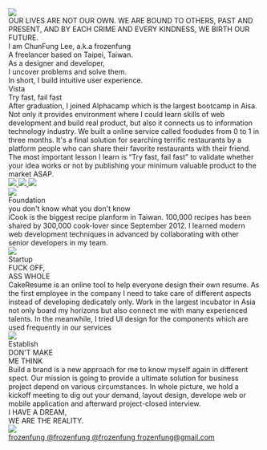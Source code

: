 <div id="preload-page"></div>
<div id="fullpage">
  <div class="section">
    <div class="container intro">
      <div class="decorater-one"></div>
      <div class="decorater-two"></div>
      <div class="selfie">
        <img src='images/intro/selfie.png' />
      </div>
      <div class="quote">OUR LIVES ARE NOT OUR OWN. WE ARE BOUND TO OTHERS, PAST AND PRESENT, AND BY EACH CRIME AND EVERY KINDNESS, WE BIRTH OUR FUTURE.
      </div>
      <div class="blank">
      </div>
      <div class="profile">
        I am ChunFung Lee, a.k.a frozenfung
        <br/>
        A freelancer based on Taipei, Taiwan.
        <br/>
        As a designer and developer,
        <br/>
        I uncover problems and solve them.
        <br/>
        In short, I build intuitive user experience.
      </div>
    </div>
  </div>
  <!-- Career Start -->
  <!-- ALPHA Camp -->
  <div class="section">
    <div class="container foodudes">
      <div class="decorater-one reveal"></div>
      <div class="content reveal">
        <div class="title">Vista</div>
        <div class="subtitle">Try fast, fail fast</div>
        <div class="paragraph paragraph-one">
          After graduation, I joined Alphacamp which is the largest bootcamp in Aisa. Not only it provides environment where I could learn skills of web development and build real product, but also it connects us to information technology industry. We built a online service called foodudes from 0 to 1 in three months. It's a final solution for searching terrific restaurants by a platform people who can share their favorite restaurants with their friend. The most important lesson I learn is “Try fast, fail fast” to validate whether your idea works or not by publishing your minimum valuable product to the market ASAP.
        </div>
      </div>
      <a href="#" class="website reveal" title="Service is not supported anymore :$">
        <img src="images/foodudes/website.png">
      </a>
      <a href="#" class="ipad reveal" title="Service is not supported anymore :$">
        <img src="images/foodudes/ipad.png">
      </a>
      <a href="#" class="iphoneX reveal" title="Service is not supported anymore :$">
        <img src="images/foodudes/iphoneX.png">
      </a>
    </div>
  </div>
  <!-- iCook -->
  <div class="section">
    <div class="container icook">
      <a href="https://icook.tw" target="new" class="MBPr reveal">
        <img src="images/icook/MBPr.png">
      </a>
      <div class="decorater-one reveal"></div>
      <div class="content reveal">
        <div class="title">Foundation</div>
        <div class="subtitle">you don't know what you don't know</div>
        <div class="paragraph paragraph-one">
          iCook is the biggest recipe planform in Taiwan. 100,000 recipes has been shared by 300,000 cook-lover since September 2012. I learned modern web development techniques in advanced by collaborating with other senior developers in my team.
        </div>
      </div>
    </div>
  </div>
  <!-- CakeResume -->
  <div class="section">
    <div class="container cakeresume">
      <a href="https://cakeresume.com" target="new" class="resume reveal">
        <img src="images/cakeresume/resume.png">
      </a>
      <div class="decorater-one reveal"></div>
      <div class="content reveal">
        <div class="title">Startup</div>
        <div class="subtitle">FUCK OFF, <br/> ASS WHOLE</div>
        <div class="paragraph paragraph-one">
        CakeResume is an online tool to help everyone design their own resume. As the first employee in the company I need to take care of different aspects instead of developing dedicately only. Work in the largest incubator in Asia not only board my horizons but also connect me with many experienced talents. In the meanwhile, I tried UI design for the components which are used frequently in our services
        </div>
      </div>
    </div>
  </div>
  <!-- DMMT -->
  <div class="section">
    <div class="container dmmt">
      <a href="https://dmmt.design" target="new" class="interviewing reveal">
        <img src="images/dmmt/interviewing.gif">
      </a>
      <div class="decorater-one reveal"></div>
      <div class="content reveal">
        <div class="title">Establish</div>
        <div class="subtitle">DON'T MAKE<br/>ME THINK</div>
      </div>
      <div class="paragraph paragraph-one reveal">
      Build a brand is a new approach for me to know myself again in different spect.  Our mission is going to provide a ultimate solution for business project depend on various circumstances. In whole picture, we hold a kickoff meeting to dig out your demand, layout design, develope web or mobile application and afterward project-closed interview.
      </div>
    </div>
  </div>
  <!-- Career End -->
  <div class="section">
    <div class="container end">
      <div class="decorater-one reveal"></div>
      <div class="quote reveal">
      I HAVE A DREAM,<br/>
      WE ARE THE REALITY.
      </div>
      <div class="mates reveal">
        <img src="images/end/mates.jpg" />
      </div>
      <div class="contact reveal">
        <a href="https://github.com/frozenfung" target="new">
          <i class="fab fa-github"></i>
          <span>frozenfung</span>
        </a>
        <a href="https://twitter.com/frozenfung" target="new">
          <i class="fab fa-twitter"></i>
          <span>@frozenfung</span>
        </a>
        <a href="https://medium.com/@frozenfung" target="new">
          <i class="fab fa-medium"></i>
          <span>@frozenfung</span>
        </a>
        <a href="mailto:frozenfung@gmail.com">
          <i class="fas fa-envelope"></i>
          <span>frozenfung@gmail.com</span>
        </a>
      </div>
    </div>
  </div>
</div>
